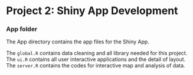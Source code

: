 # Project 2: Shiny App Development
### App folder

The App directory contains the app files for the Shiny App. 

The `global.R` contains data cleaning and all library needed for this project.
The `ui.R` contains all user interactive applications and the detail of layout.
The `server.R` contains the codes for interactive map and analysis of data.
